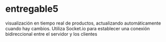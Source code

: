 # entregable5

visualización en tiempo real de productos, actualizando automáticamente cuando hay cambios. Utiliza Socket.io para establecer una conexión bidireccional entre el servidor y los clientes

